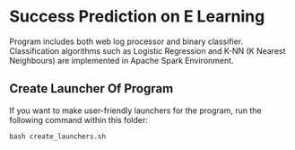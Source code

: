 # Success Prediction on E Learning
Program includes both web log processor and binary classifier. Classification algorithms such as Logistic Regression and K-NN (K Nearest Neighbours) are implemented in Apache Spark Environment.

## Create Launcher Of Program

If you want to make user-friendly launchers for the program, run the following command within this folder:
```
bash create_launchers.sh
```

